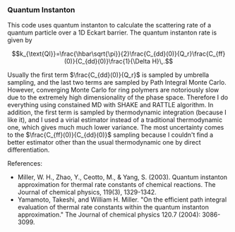 ### Quantum Instanton

This code uses quantum instanton to calculate the scattering rate of a quantum particle over a 1D Eckart barrier. The quantum instanton rate is given by

$$k_{\text{QI}}=\frac{\hbar\sqrt{\pi}}{2}\frac{C_{dd}(0)}{Q_r}\frac{C_{ff}(0)}{C_{dd}(0)}\frac{1}{\Delta H}\,.$$

Usually the first term $\frac{C_{dd}(0)}{Q_r}$ is sampled by umbrella sampling, and the last two terms are sampled by Path Integral Monte Carlo. However, converging Monte Carlo for ring polymers are notoriously slow due to the extremely high dimensionality of the phase space. Therefore I do everything using constained MD with SHAKE and RATTLE algorithm. In addition, the first term is sampled by thermodynamic integration (because I like it), and I used a virial estimator instead of a traditional thermodynamic one, which gives much much lower variance. The most uncertainty comes to the $\frac{C_{ff}(0)}{C_{dd}(0)}$ sampling because I couldn't find a better estimator other than the usual thermodynamic one by direct differentiation.

References:
 - Miller, W. H., Zhao, Y., Ceotto, M., & Yang, S. (2003). Quantum instanton approximation for thermal rate constants of chemical reactions. The Journal of chemical physics, 119(3), 1329-1342.
 - Yamamoto, Takeshi, and William H. Miller. "On the efficient path integral evaluation of thermal rate constants within the quantum instanton approximation." The Journal of chemical physics 120.7 (2004): 3086-3099.
